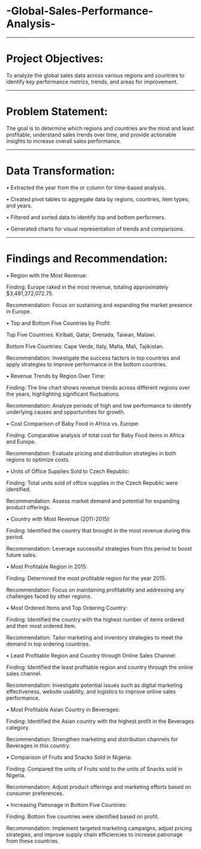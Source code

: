 #  -Global-Sales-Performance-Analysis- 

---
# Project Objectives: 
To analyze the global sales data across various regions and countries to identify key performance metrics, trends, and areas for improvement.

---
# Problem Statement: 
The goal is to determine which regions and countries are the most and least profitable, understand sales trends over time, and provide actionable insights to increase overall sales performance.

---
# Data Transformation: 
•  Extracted the year from the or column for time-based analysis.

•  Created pivot tables to aggregate data by regions, countries, item types, and years.

•  Filtered and sorted data to identify top and bottom performers.

•  Generated charts for visual representation of trends and comparisons.


---
# Findings and Recommendation:
•  Region with the Most Revenue:


Finding: Europe raked in the most revenue, totaling approximately $3,481,372,072.75.

Recommendation: Focus on sustaining and expanding the market presence in Europe.




•  Top and Bottom Five Countries by Profit:


Top Five Countries: Kiribati, Qatar, Grenada, Taiwan, Malawi.

Bottom Five Countries: Cape Verde, Italy, Malta, Mali, Tajikistan.

Recommendation: Investigate the success factors in top countries and apply strategies to improve performance in the bottom countries.




•  Revenue Trends by Region Over Time:


Finding: The line chart shows revenue trends across different regions over the years, highlighting significant fluctuations.

Recommendation: Analyze periods of high and low performance to identify underlying causes and opportunities for growth.




•  Cost Comparison of Baby Food in Africa vs. Europe:


Finding: Comparative analysis of total cost for Baby Food items in Africa and Europe.

Recommendation: Evaluate pricing and distribution strategies in both regions to optimize costs.




•  Units of Office Supplies Sold to Czech Republic:


Finding: Total units sold of office supplies in the Czech Republic were identified.

Recommendation: Assess market demand and potential for expanding product offerings.




•  Country with Most Revenue (2011-2015):


Finding: Identified the country that brought in the most revenue during this period.

Recommendation: Leverage successful strategies from this period to boost future sales.




•  Most Profitable Region in 2015:


Finding: Determined the most profitable region for the year 2015.

Recommendation: Focus on maintaining profitability and addressing any challenges faced by other regions.




•  Most Ordered Items and Top Ordering Country:


Finding: Identified the country with the highest number of items ordered and their most ordered item.

Recommendation: Tailor marketing and inventory strategies to meet the demand in top ordering countries.




•  Least Profitable Region and Country through Online Sales Channel:


Finding: Identified the least profitable region and country through the online sales channel.

Recommendation: Investigate potential issues such as digital marketing effectiveness, website usability, and logistics to improve online sales performance.




•  Most Profitable Asian Country in Beverages:


Finding: Identified the Asian country with the highest profit in the Beverages category.

Recommendation: Strengthen marketing and distribution channels for Beverages in this country.




•  Comparison of Fruits and Snacks Sold in Nigeria:


Finding: Compared the units of Fruits sold to the units of Snacks sold in Nigeria.

Recommendation: Adjust product offerings and marketing efforts based on consumer preferences.




•  Increasing Patronage in Bottom Five Countries:


Finding: Bottom five countries were identified based on profit.

Recommendation: Implement targeted marketing campaigns, adjust pricing strategies, and improve supply chain efficiencies to increase patronage from these countries.

